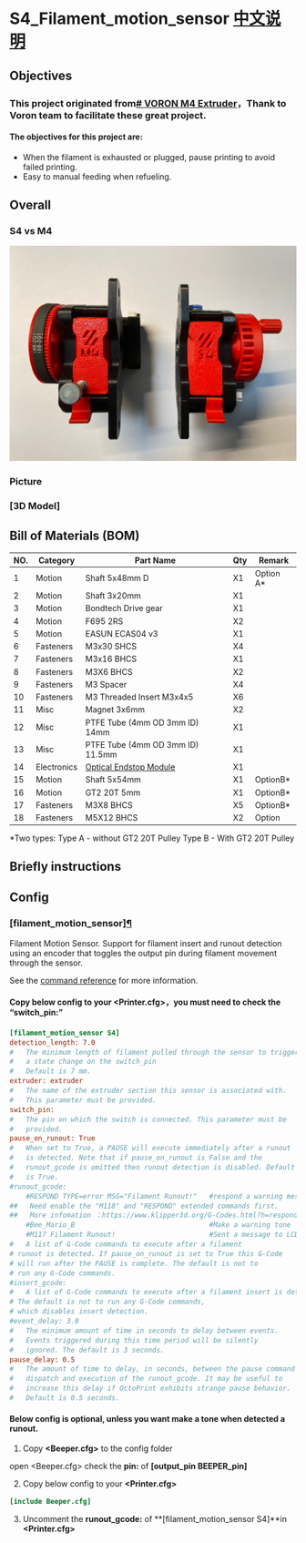 # S4_Filament_motion_sensor [中文说明](./Readme_CN.MD)

## Objectives

### This project originated from[# VORON M4 Extruder](https://github.com/VoronDesign/Mobius-Extruder)，Thank to Voron team to facilitate these great project.

#### The objectives for this project are:

 - When the  filament is exhausted or plugged, pause printing to avoid failed printing.
 - Easy to manual feeding when refueling.



## Overall

### S4 vs M4
![图片](Photos/Overview.jpg)

### Picture

### [3D Model]

## Bill of Materials (BOM)
|NO.	|Category	|Part Name	|Qty	|Remark
|--|--|--|--|--|
|1	|Motion	|Shaft 5x48mm  D	|X1	|Option A*
|2	|Motion	|Shaft 3x20mm	|X1|	
|3	|Motion	|Bondtech Drive gear	|X1	
|4	|Motion	|F695 2RS	|X2	
|5	|Motion	|EASUN ECAS04 v3	|X1	
|6	|Fasteners	|M3x30 SHCS	|X4	
|7	|Fasteners	|M3x16 BHCS	|X1	
|8	|Fasteners	|M3X6 BHCS	|X2	
|9	|Fasteners	|M3 Spacer	|X4	
|10	|Fasteners	|M3 Threaded Insert M3x4x5	|X6	
|11	|Misc	|Magnet 3x6mm	|X2	
|12	|Misc	|PTFE Tube (4mm OD 3mm ID) 14mm	|X1	
|13	|Misc	|PTFE Tube (4mm OD 3mm ID) 11.5mm	|X1	
|14	|Electronics	|[Optical Endstop Module](https://www.amazon.com/Optical-Endstop-Photoelectric-Control-Printer/dp/B07MFT8NWJ)	|X1|
|15	|Motion	|Shaft 5x54mm	|X1	|OptionB*
|16	|Motion	|GT2 20T 5mm	|X1	|OptionB*
|17	|Fasteners	|M3X8 BHCS	|X5	|OptionB*
|18	|Fasteners	|M5X12 BHCS	|X2	|Option

*Two types:
Type A - without GT2 20T Pulley 
Type B - With GT2 20T Pulley 
					   
## Briefly instructions

## Config



### [filament_motion_sensor][¶](https://www.klipper3d.org/Config_Reference.html#filament_motion_sensor "Permanent link")

Filament Motion Sensor. Support for filament insert and runout detection using an encoder that toggles the output pin during filament movement through the sensor.

See the  [command reference](https://www.klipper3d.org/G-Codes.html#filament_switch_sensor)  for more information.

#### Copy below config to your <Printer.cfg>，you must need to check the **“switch_pin:”** 
```ini
[filament_motion_sensor S4]
detection_length: 7.0
#   The minimum length of filament pulled through the sensor to trigger
#   a state change on the switch_pin
#   Default is 7 mm.
extruder: extruder
#   The name of the extruder section this sensor is associated with.
#   This parameter must be provided.
switch_pin:
#   The pin on which the switch is connected. This parameter must be
#   provided.
pause_on_runout: True
#   When set to True, a PAUSE will execute immediately after a runout
#   is detected. Note that if pause_on_runout is False and the
#   runout_gcode is omitted then runout detection is disabled. Default
#   is True.
#runout_gcode:
    #RESPOND TYPE=error MSG="Filament Runout!"   #respond a warning message 
##   Need enable the "M118" and "RESPOND" extended commands first. 
##   More infomation ：https://www.klipper3d.org/G-Codes.html?h=respond#respond
    #Bee_Mario_B                                 #Make a warning tone
    #M117 Filament Runout!                       #Sent a message to LCD
#   A list of G-Code commands to execute after a filament 
# runout is detected. If pause_on_runout is set to True this G-Code 
# will run after the PAUSE is complete. The default is not to 
# run any G-Code commands.
#insert_gcode:
#   A list of G-Code commands to execute after a filament insert is detected.
# The default is not to run any G-Code commands,  
# which disables insert detection.
#event_delay: 3.0
#   The minimum amount of time in seconds to delay between events.
#   Events triggered during this time period will be silently
#   ignored. The default is 3 seconds.
pause_delay: 0.5
#   The amount of time to delay, in seconds, between the pause command
#   dispatch and execution of the runout_gcode. It may be useful to
#   increase this delay if OctoPrint exhibits strange pause behavior.
#   Default is 0.5 seconds.
```


#### Below config is optional, unless you want make a tone when detected a runout.

1. Copy **<Beeper.cfg>** to the config folder 

open <Beeper.cfg> check the **pin:** of  **[output_pin BEEPER_pin]**

2.  Copy below config to your **<Printer.cfg>** 
```ini
[include Beeper.cfg] 
```
3. Uncomment the **runout_gcode:** of **[filament_motion_sensor S4]**in **<Printer.cfg>**



